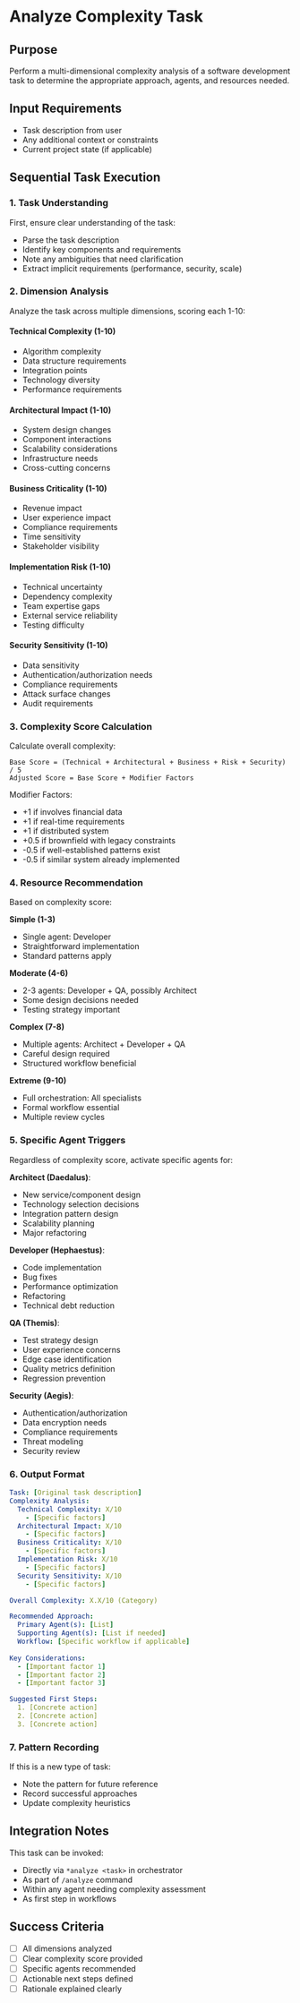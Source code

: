 # Analyze Complexity Task

## Purpose

Perform a multi-dimensional complexity analysis of a software development task to determine the appropriate approach, agents, and resources needed.

## Input Requirements

- Task description from user
- Any additional context or constraints
- Current project state (if applicable)

## Sequential Task Execution

### 1. Task Understanding

First, ensure clear understanding of the task:
- Parse the task description
- Identify key components and requirements
- Note any ambiguities that need clarification
- Extract implicit requirements (performance, security, scale)

### 2. Dimension Analysis

Analyze the task across multiple dimensions, scoring each 1-10:

#### Technical Complexity (1-10)
- Algorithm complexity
- Data structure requirements
- Integration points
- Technology diversity
- Performance requirements

#### Architectural Impact (1-10)
- System design changes
- Component interactions
- Scalability considerations
- Infrastructure needs
- Cross-cutting concerns

#### Business Criticality (1-10)
- Revenue impact
- User experience impact
- Compliance requirements
- Time sensitivity
- Stakeholder visibility

#### Implementation Risk (1-10)
- Technical uncertainty
- Dependency complexity
- Team expertise gaps
- External service reliability
- Testing difficulty

#### Security Sensitivity (1-10)
- Data sensitivity
- Authentication/authorization needs
- Compliance requirements
- Attack surface changes
- Audit requirements

### 3. Complexity Score Calculation

Calculate overall complexity:
```
Base Score = (Technical + Architectural + Business + Risk + Security) / 5
Adjusted Score = Base Score + Modifier Factors
```

Modifier Factors:
- +1 if involves financial data
- +1 if real-time requirements
- +1 if distributed system
- +0.5 if brownfield with legacy constraints
- -0.5 if well-established patterns exist
- -0.5 if similar system already implemented

### 4. Resource Recommendation

Based on complexity score:

**Simple (1-3)**
- Single agent: Developer
- Straightforward implementation
- Standard patterns apply

**Moderate (4-6)**
- 2-3 agents: Developer + QA, possibly Architect
- Some design decisions needed
- Testing strategy important

**Complex (7-8)**
- Multiple agents: Architect + Developer + QA
- Careful design required
- Structured workflow beneficial

**Extreme (9-10)**
- Full orchestration: All specialists
- Formal workflow essential
- Multiple review cycles

### 5. Specific Agent Triggers

Regardless of complexity score, activate specific agents for:

**Architect (Daedalus)**:
- New service/component design
- Technology selection decisions
- Integration pattern design
- Scalability planning
- Major refactoring

**Developer (Hephaestus)**:
- Code implementation
- Bug fixes
- Performance optimization
- Refactoring
- Technical debt reduction

**QA (Themis)**:
- Test strategy design
- User experience concerns
- Edge case identification
- Quality metrics definition
- Regression prevention

**Security (Aegis)**:
- Authentication/authorization
- Data encryption needs
- Compliance requirements
- Threat modeling
- Security review

### 6. Output Format

```yaml
Task: [Original task description]
Complexity Analysis:
  Technical Complexity: X/10
    - [Specific factors]
  Architectural Impact: X/10
    - [Specific factors]
  Business Criticality: X/10
    - [Specific factors]
  Implementation Risk: X/10
    - [Specific factors]
  Security Sensitivity: X/10
    - [Specific factors]

Overall Complexity: X.X/10 (Category)

Recommended Approach:
  Primary Agent(s): [List]
  Supporting Agent(s): [List if needed]
  Workflow: [Specific workflow if applicable]
  
Key Considerations:
  - [Important factor 1]
  - [Important factor 2]
  - [Important factor 3]

Suggested First Steps:
  1. [Concrete action]
  2. [Concrete action]
  3. [Concrete action]
```

### 7. Pattern Recording

If this is a new type of task:
- Note the pattern for future reference
- Record successful approaches
- Update complexity heuristics

## Integration Notes

This task can be invoked:
- Directly via `*analyze <task>` in orchestrator
- As part of `/analyze` command
- Within any agent needing complexity assessment
- As first step in workflows

## Success Criteria

- [ ] All dimensions analyzed
- [ ] Clear complexity score provided
- [ ] Specific agents recommended
- [ ] Actionable next steps defined
- [ ] Rationale explained clearly